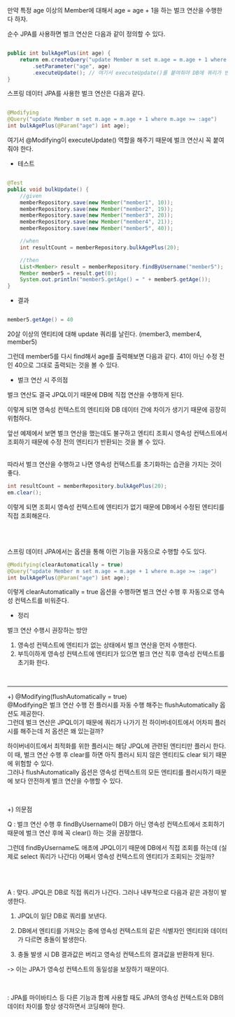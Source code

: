 만약 특정 age 이상의 Member에 대해서 age = age + 1을 하는 벌크 연산을 수행한다 하자.

순수 JPA를 사용하면 벌크 연산은 다음과 같이 정의할 수 있다.

```java

public int bulkAgePlus(int age) {
    return em.createQuery("update Member m set m.age = m.age + 1 where m.age >= :age")
        .setParameter("age", age)
        .executeUpdate(); // 여기서 executeUpdate()를 붙여줘야 DB에 쿼리가 반영된다. 반환 타입은 update 된 엔티티의 개수이다.
}

```

스프링 데이터 JPA를 사용한 벌크 연산은 다음과 같다.


```java

@Modifying
@Query("update Member m set m.age = m.age + 1 where m.age >= :age")
int bulkAgePlus(@Param("age") int age);

```

여기서 @Modifying이 executeUpdate() 역할을 해주기 때문에 벌크 연산시 꼭 붙여줘야 한다.

* 테스트

```java

@Test
public void bulkUpdate() {
    //given
    memberRepository.save(new Member("member1", 10));
    memberRepository.save(new Member("member2", 19));
    memberRepository.save(new Member("member3", 20));
    memberRepository.save(new Member("member4", 21));
    memberRepository.save(new Member("member5", 40));

    //when
    int resultCount = memberRepository.bulkAgePlus(20);

    //then
    List<Member> result = memberRepository.findByUsername("member5");
    Member member5 = result.get(0);
    System.out.println("member5.getAge() = " + member5.getAge());
}

```

* 결과

```java

member5.getAge() = 40
```

20살 이상의 엔티티에 대해 update 쿼리를 날린다. (member3, member4, member5)

그런데 member5를 다시 find해서 age를 출력해보면 다음과 같다. 41이 아닌 수정 전인 40으로 그대로 출력되는 것을 볼 수 있다.

* 벌크 연산 시 주의점

벌크 연산도 결국 JPQL이기 때문에 DB에 직접 연산을 수행하게 된다. 

이렇게 되면 영속성 컨텍스트의 엔티티와 DB 데이터 간에 차이가 생기기 때문에 굉장히 위험하다.

앞선 예제에서 보면 벌크 연산을 했는데도 불구하고 엔티티 조회시 영속성 컨텍스트에서 조회하기 때문에 수정 전의 엔티티가 반환되는 것을 볼 수 있다.
<br/><br/>

따라서 벌크 연산을 수행하고 나면 영속성 컨텍스트를 초기화하는 습관을 가지는 것이 좋다.

```java
int resultCount = memberRepository.bulkAgePlus(20);
em.clear();
```

이렇게 되면 조회시 영속성 컨텍스트에 엔티티가 없기 때문에 DB에서 수정된 엔티티를 직접 조회해온다.

<br/><br/>

스프링 데이터 JPA에서는 옵션을 통해 이런 기능을 자동으로 수행할 수도 있다.

```java
@Modifying(clearAutomatically = true)
@Query("update Member m set m.age = m.age + 1 where m.age >= :age")
int bulkAgePlus(@Param("age") int age);

```

이렇게 clearAutomatically = true 옵션을 수행하면 벌크 연산 수행 후 자동으로 영속성 컨텍스트를 비워준다.


* 정리

벌크 연산 수행시 권장하는 방안

1. 영속성 컨텍스트에 엔티티가 없는 상태에서 벌크 연산을 먼저 수행한다.
2. 부득이하게 영속성 컨텍스트에 엔티티가 있으면 벌크 연산 직후 영속성 컨텍스트를 초기화 한다.

<br/>

---

+) @Modifying(flushAutomatically = true) <br/>
@Modifying은 벌크 연산 수행 전 플러시를 자동 수행 해주는 flushAutomatically 옵션도 제공한다. <br/>
그런데 벌크 연산은 JPQL이기 때문에 쿼리가 나가기 전 하이버네이트에서 어차피 플러시를 해주는데 저 옵션은 왜 있는걸까?

하이버네이트에서 최적화를 위한 플러시는 해당 JPQL에 관련된 엔티티만 플러시 한다. <br/>
이 때, 벌크 연산 수행 후 clear를 하면 아직 플러시 되지 않은 엔티티도 clear 되기 때문에 위험할 수 있다. <br/>
그러나 flushAutomatically 옵션은 영속성 컨텍스트의 모든 엔티티를 플러시하기 때문에 보다 안전하게 벌크 연산을 수행할 수 있다.

<br/>

+) 의문점

Q : 벌크 연산 수행 후 findByUsername이 DB가 아닌 영속성 컨텍스트에서 조회하기 때문에 벌크 연산 후에 꼭 clear() 하는 것을 권장했다.

그런데 findByUsername도 애초에 JPQL이기 때문에 DB에서 직접 조회를 하는데 (실제로 select 쿼리가 나간다) 어째서 영속성 컨텍스트의 엔티티가 조회되는 것일까?

<br/><br/> 

A : 맞다. JPQL은 DB로 직접 쿼리가 나간다. 그러나 내부적으로 다음과 같은 과정이 발생한다.

1. JPQL이 일단 DB로 쿼리를 보낸다.

2. DB에서 엔티티를 가져오는 중에 영속성 컨텍스트의 같은 식별자인 엔티티와 데이터가 다르면 충돌이 발생한다.

3. 충돌 발생 시 DB 결과값은 버리고 영속성 컨텍스트의 결과값을 반환하게 된다.

-> 이는 JPA가 영속성 컨텍스트의 동일성을 보장하기 때문이다.

 <br/> 

: JPA를 마이바티스 등 다른 기능과 함께 사용할 때도 JPA의 영속성 컨텍스트와 DB의 데이터 차이를 항상 생각하면서 코딩해야 한다. 



